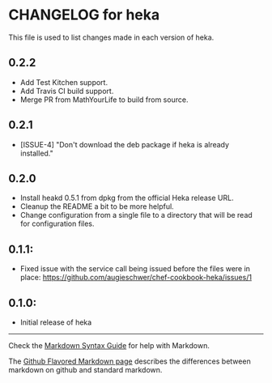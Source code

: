 # CHANGELOG for heka

This file is used to list changes made in each version of heka.

## 0.2.2

- Add Test Kitchen support.
- Add Travis CI build support.
- Merge PR from MathYourLife to build from source.

## 0.2.1

- [ISSUE-4] "Don't download the deb package if heka is already installed."

## 0.2.0

- Install heakd 0.5.1 from dpkg from the official Heka release URL.
- Cleanup the README a bit to be more helpful.
- Change configuration from a single file to a directory that will be read for configuration files.

## 0.1.1:

* Fixed issue with the service call being issued before the files were in place: https://github.com/augieschwer/chef-cookbook-heka/issues/1

## 0.1.0:

* Initial release of heka

- - - 
Check the [Markdown Syntax Guide](http://daringfireball.net/projects/markdown/syntax) for help with Markdown.

The [Github Flavored Markdown page](http://github.github.com/github-flavored-markdown/) describes the differences between markdown on github and standard markdown.
